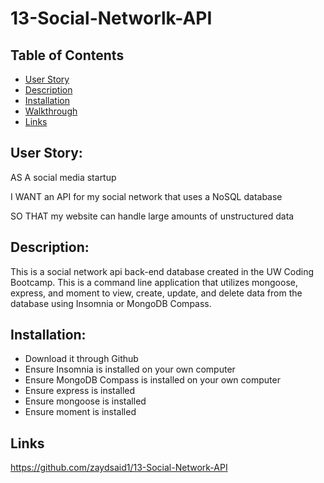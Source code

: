 # 13-Social-Networlk-API

## Table of Contents 
- [User Story](#user-story)
- [Description](#description)
- [Installation](#installation)
- [Walkthrough](#walkthrough)
- [Links](#links)

## User Story:
AS A social media startup

I WANT an API for my social network that uses a NoSQL database

SO THAT my website can handle large amounts of unstructured data

## Description:
This is a social network api back-end database created in the UW Coding Bootcamp. This is a command line application that utilizes mongoose, express, and moment to view, create, update, and delete data from the database using Insomnia or MongoDB Compass.

## Installation:
- Download it through Github
- Ensure Insomnia is installed on your own computer
- Ensure MongoDB Compass is installed on your own computer
- Ensure express is installed
- Ensure mongoose is installed
- Ensure moment is installed


## Links

https://github.com/zaydsaid1/13-Social-Network-API